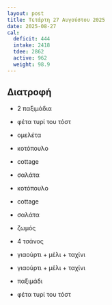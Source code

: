 ```yaml
---
layout: post
title: Τετάρτη 27 Αυγούστου 2025
date: 2025-08-27
cal:
  deficit: 444
  intake: 2418
  tdee: 2862
  active: 962
  weight: 98.9
---
```



## Διατροφή

- 2 παξιμάδια
- φέτα τυρί του τόστ
- ομελέτα

- κοτόπουλο
- cottage
- σαλάτα

- κοτόπουλο
- cottage
- σαλάτα
- ζωμός
- 4 τσάνος
- γιαούρτι + μέλι + ταχίνι

- γιαούρτι + μέλι + ταχίνι
- παξιμάδι
- φέτα τυρί του τόστ

